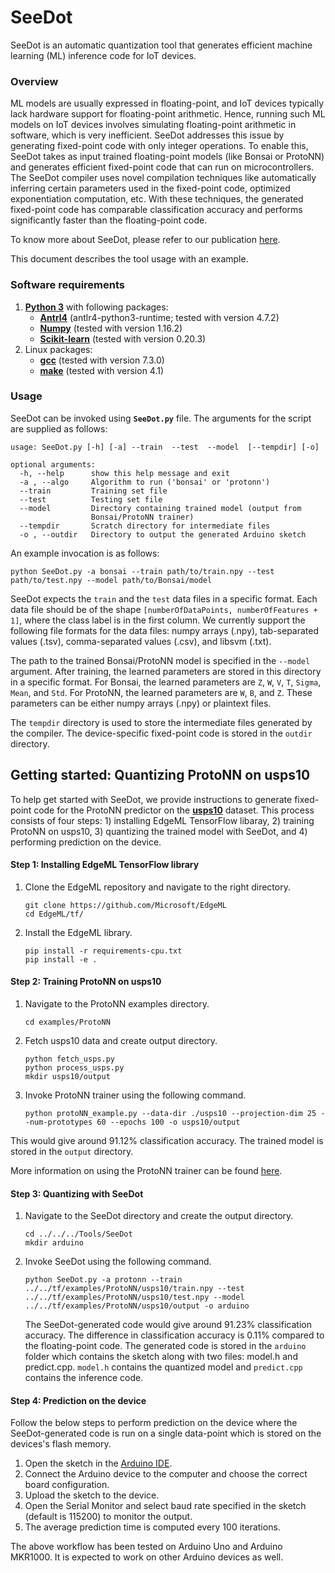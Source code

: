 # SeeDot

SeeDot is an automatic quantization tool that generates efficient machine learning (ML) inference code for IoT devices.

### **Overview**

ML models are usually expressed in floating-point, and IoT devices typically lack hardware support for floating-point arithmetic. Hence, running such ML models on IoT devices involves simulating floating-point arithmetic in software, which is very inefficient. SeeDot addresses this issue by generating fixed-point code with only integer operations. To enable this, SeeDot takes as input trained floating-point models (like Bonsai or ProtoNN) and generates efficient fixed-point code that can run on microcontrollers. The SeeDot compiler uses novel compilation techniques like automatically inferring certain parameters used in the fixed-point code, optimized exponentiation computation, etc. With these techniques, the generated fixed-point code has comparable classification accuracy and performs significantly faster than the floating-point code.

To know more about SeeDot, please refer to our publication [here](https://www.microsoft.com/en-us/research/publication/compiling-kb-sized-machine-learning-models-to-constrained-hardware/).

This document describes the tool usage with an example.

### **Software requirements**

1. [**Python 3**](https://www.python.org/) with following packages:
   - **[Antrl4](http://www.antlr.org/)** (antlr4-python3-runtime; tested with version 4.7.2)
   - **[Numpy](http://www.numpy.org/)** (tested with version 1.16.2)
   - **[Scikit-learn](https://scikit-learn.org/)** (tested with version 0.20.3)
2. Linux packages:
   - **[gcc](https://www.gnu.org/software/gcc/)** (tested with version 7.3.0)
   - **[make](https://www.gnu.org/software/make/)** (tested with version 4.1)

### **Usage**

SeeDot can be invoked using **`SeeDot.py`** file. The arguments for the script are supplied as follows:

```
usage: SeeDot.py [-h] [-a] --train  --test  --model  [--tempdir] [-o]

optional arguments:
  -h, --help      show this help message and exit
  -a , --algo     Algorithm to run ('bonsai' or 'protonn')
  --train         Training set file
  --test          Testing set file
  --model         Directory containing trained model (output from
                  Bonsai/ProtoNN trainer)
  --tempdir       Scratch directory for intermediate files
  -o , --outdir   Directory to output the generated Arduino sketch
```

An example invocation is as follows:
```
python SeeDot.py -a bonsai --train path/to/train.npy --test path/to/test.npy --model path/to/Bonsai/model
```

SeeDot expects the `train` and the `test` data files in a specific format. Each data file should be of the shape `[numberOfDataPoints, numberOfFeatures + 1]`, where the class label is in the first column. We currently support the following file formats for the data files: numpy arrays (.npy), tab-separated values (.tsv), comma-separated values (.csv), and libsvm (.txt).

The path to the trained Bonsai/ProtoNN model is specified in the `--model` argument. After training, the learned parameters are stored in this directory in a specific format. For Bonsai, the learned parameters are `Z`, `W`, `V`, `T`, `Sigma`, `Mean`, and `Std`. For ProtoNN, the learned parameters are `W`, `B`, and `Z`. These parameters can be either numpy arrays (.npy) or plaintext files.

The `tempdir` directory is used to store the intermediate files generated by the compiler. The device-specific fixed-point code is stored in the `outdir` directory.


## Getting started: Quantizing ProtoNN on usps10

To help get started with SeeDot, we provide instructions to generate fixed-point code for the ProtoNN predictor on the **[usps10](https://www.csie.ntu.edu.tw/~cjlin/libsvmtools/datasets/multiclass/)** dataset. This process consists of four steps: 1) installing EdgeML TensorFlow libaray, 2) training ProtoNN on usps10, 3) quantizing the trained model with SeeDot, and 4) performing prediction on the device.

#### **Step 1: Installing EdgeML TensorFlow library**

1. Clone the EdgeML repository and navigate to the right directory.
     ```
     git clone https://github.com/Microsoft/EdgeML
     cd EdgeML/tf/
     ```

2. Install the EdgeML library.
     ```
     pip install -r requirements-cpu.txt
     pip install -e .
     ```

#### **Step 2: Training ProtoNN on usps10** 

1. Navigate to the ProtoNN examples directory.
     ```
     cd examples/ProtoNN
     ```
     
2. Fetch usps10 data and create output directory.
     ```
     python fetch_usps.py
     python process_usps.py
     mkdir usps10/output
      ```

3. Invoke ProtoNN trainer using the following command.
      ```
      python protoNN_example.py --data-dir ./usps10 --projection-dim 25 --num-prototypes 60 --epochs 100 -o usps10/output
      ```
  This would give around 91.12% classification accuracy. The trained model is stored in the `output` directory.

More information on using the ProtoNN trainer can be found [here](https://github.com/Microsoft/EdgeML/tree/master/tf/examples/ProtoNN).

#### **Step 3: Quantizing with SeeDot**

1. Navigate to the SeeDot directory and create the output directory.
      ```
      cd ../../../Tools/SeeDot
      mkdir arduino
      ```

2. Invoke SeeDot using the following command.
      ```
      python SeeDot.py -a protonn --train ../../tf/examples/ProtoNN/usps10/train.npy --test ../../tf/examples/ProtoNN/usps10/test.npy --model ../../tf/examples/ProtoNN/usps10/output -o arduino
      ```

   The SeeDot-generated code would give around 91.23% classification accuracy. The difference in classification accuracy is 0.11% compared to the floating-point code. The generated code is stored in the `arduino` folder which contains the sketch along with two files: model.h and predict.cpp. `model.h` contains the quantized model and `predict.cpp` contains the inference code.

#### **Step 4: Prediction on the device**

Follow the below steps to perform prediction on the device where the SeeDot-generated code is run on a single data-point which is stored on the devices's flash memory.

1. Open the sketch in the [Arduino IDE](https://www.arduino.cc/en/main/software).
2. Connect the Arduino device to the computer and choose the correct board configuration.
3. Upload the sketch to the device.
4. Open the Serial Monitor and select baud rate specified in the sketch (default is 115200) to monitor the output.
5. The average prediction time is computed every 100 iterations.



The above workflow has been tested on Arduino Uno and Arduino MKR1000. It is expected to work on other Arduino devices as well.
